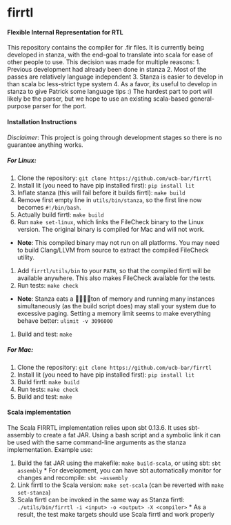 # firrtl
#### Flexible Internal Representation for RTL

 This repository contains the compiler for .fir files.
 It is currently being developed in stanza, with the end-goal to translate into scala for ease of other people to use.
 This decision was made for multiple reasons:
       1.   Previous development had already been done in stanza
       2.   Most of the passes are relatively language independent
       3.   Stanza is easier to develop in than scala bc less-strict type system
       4.   As a favor, its useful to develop in stanza to give Patrick some language tips :)
 The hardest part to port will likely be the parser, but we hope to use an existing scala-based general-purpose parser for the port.

#### Installation Instructions
*Disclaimer*: This project is going through development stages so there is no guarantee anything works.

##### For Linux:
 1. Clone the repository:
 `git clone https://github.com/ucb-bar/firrtl`
 1. Install lit (you need to have pip installed first):
 `pip install lit`
 1. Inflate stanza (this will fail before it builds firrtl):
 `make build`
 1. Remove first empty line in `utils/bin/stanza`, so the first line now becomes `#!/bin/bash`.
 1. Actually build firrtl:
 `make build`
 1. Run `make set-linux`, which links the FileCheck binary to the Linux version.
 The original binary is compiled for Mac and will not work.
   * **Note**: This compiled binary may not run on all platforms. You may need to build
     Clang/LLVM from source to extract the compiled FileCheck utility.
 1. Add `firrtl/utils/bin` to your `PATH`, so that the compiled firrtl will be
 available anywhere. This also makes FileCheck available for the tests.
 1. Run tests:
 `make check`
   * **Note**: Stanza eats a 🐣🐣🐣🐣ton of memory and running many instances
     simultaneously (as the build script does) may stall your system due to
     excessive paging. Setting a memory limit seems to make everything behave
     better: `ulimit -v 3096000`
 1. Build and test:
 `make`

##### For Mac:
 1. Clone the repository:
 `git clone https://github.com/ucb-bar/firrtl`
 1. Install lit (you need to have pip installed first):
 `pip install lit`
 1. Build firrtl:
 `make build`
 1. Run tests:
 `make check`
 1. Build and test:
 `make`

#### Scala implementation
The Scala FIRRTL implementation relies upon sbt 0.13.6. It uses sbt-assembly to create a fat JAR.
Using a bash script and a symbolic link it can be used with the same command-line arguments as the stanza implementation.
Example use:
  1. Build the fat JAR using the makefile: `make build-scala`, or using sbt: `sbt assembly`
    * For development, you can have sbt automatically monitor for changes and recompile: `sbt ~assembly`
  1. Link firrtl to the Scala version: `make set-scala` (can be reverted with `make set-stanza`)
  1. Scala firrtl can be invoked in the same way as Stanza firrtl:
  `./utils/bin/firrtl -i <input> -o <output> -X <compiler>`
    * As a result, the test make targets should use Scala firrtl and work properly

